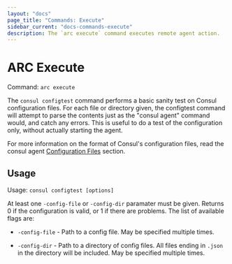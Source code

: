 ```yaml
---
layout: "docs"
page_title: "Commands: Execute"
sidebar_current: "docs-commands-execute"
description: The `arc execute` command executes remote agent action.
---
```


# ARC Execute

Command: `arc execute`

The `consul configtest` command performs a basic sanity test on Consul
configuration files. For each file or directory given, the configtest command
will attempt to parse the contents just as the "consul agent" command would,
and catch any errors. This is useful to do a test of the configuration only,
without actually starting the agent.

For more information on the format of Consul's configuration files, read the
consul agent [Configuration Files](/docs/agent/options.html#configuration_files)
section.

## Usage

Usage: `consul configtest [options]`

At least one `-config-file` or `-config-dir` paramater must be given. Returns 0
if the configuration is valid, or 1 if there are problems. The list of
available flags are:

* `-config-file` - Path to a config file. May be specified multiple times.

* `-config-dir` - Path to a directory of config files. All files ending in
  `.json` in the directory will be included. May be specified multiple times.
